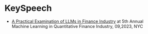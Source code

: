 # KeySpeech
- [A Practical Examination of LLMs in Finance Industry](https://github.com/Pyligent/KeySpeech/blob/main/A%20Practical%20Examination%20of%20LLMs%20in%20Finance%20Industry%20v1.1.pdf) at 5th Annual Machine Learning in Quantitative Finance Industry, 09,2023, NYC

